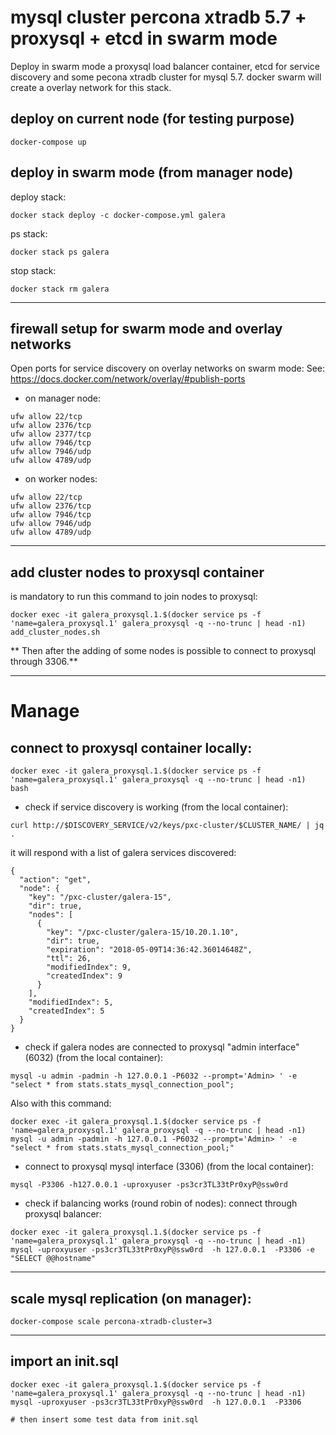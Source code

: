 # mysql cluster percona xtradb 5.7 + proxysql + etcd in swarm mode
Deploy in swarm mode a proxysql load balancer container, etcd for service discovery and some pecona xtradb cluster for mysql 5.7.
docker swarm will create a overlay network for this stack.


## deploy on current node (for testing purpose)

```
docker-compose up
```

## deploy in swarm mode (from manager node)

deploy stack:
```
docker stack deploy -c docker-compose.yml galera
```

ps stack:
```
docker stack ps galera
```

stop stack:
```
docker stack rm galera
```

----

## firewall setup for swarm mode and overlay networks
Open ports for service discovery on overlay networks on swarm mode:
See: https://docs.docker.com/network/overlay/#publish-ports

- on manager node:
```
ufw allow 22/tcp
ufw allow 2376/tcp
ufw allow 2377/tcp
ufw allow 7946/tcp
ufw allow 7946/udp
ufw allow 4789/udp
```

- on worker nodes:
```
ufw allow 22/tcp
ufw allow 2376/tcp
ufw allow 7946/tcp 
ufw allow 7946/udp 
ufw allow 4789/udp 
```

----

## add cluster nodes to proxysql container
is mandatory to run this command to join nodes to proxysql:

```
docker exec -it galera_proxysql.1.$(docker service ps -f 'name=galera_proxysql.1' galera_proxysql -q --no-trunc | head -n1) add_cluster_nodes.sh
```

** Then after the adding of some nodes is possible to connect to proxysql through 3306.**


----

# Manage

## connect to proxysql container locally:
```
docker exec -it galera_proxysql.1.$(docker service ps -f 'name=galera_proxysql.1' galera_proxysql -q --no-trunc | head -n1) bash
```


- check if service discovery is working (from the local container):
```
curl http://$DISCOVERY_SERVICE/v2/keys/pxc-cluster/$CLUSTER_NAME/ | jq .
```

it will respond with a list of galera services discovered:
```
{
  "action": "get",
  "node": {
    "key": "/pxc-cluster/galera-15",
    "dir": true,
    "nodes": [
      {
        "key": "/pxc-cluster/galera-15/10.20.1.10",
        "dir": true,
        "expiration": "2018-05-09T14:36:42.36014648Z",
        "ttl": 26,
        "modifiedIndex": 9,
        "createdIndex": 9
      }
    ],
    "modifiedIndex": 5,
    "createdIndex": 5
  }
}
```


- check if galera nodes are connected to proxysql "admin interface" (6032) (from the local container):
```
mysql -u admin -padmin -h 127.0.0.1 -P6032 --prompt='Admin> ' -e "select * from stats.stats_mysql_connection_pool";
```


Also with this command:

```
docker exec -it galera_proxysql.1.$(docker service ps -f 'name=galera_proxysql.1' galera_proxysql -q --no-trunc | head -n1) mysql -u admin -padmin -h 127.0.0.1 -P6032 --prompt='Admin> ' -e "select * from stats.stats_mysql_connection_pool;"
```



- connect to proxysql mysql interface (3306) (from the local container):

```
mysql -P3306 -h127.0.0.1 -uproxyuser -ps3cr3TL33tPr0xyP@ssw0rd
```

- check if balancing works (round robin of nodes):
connect through proxysql balancer:

```
docker exec -it galera_proxysql.1.$(docker service ps -f 'name=galera_proxysql.1' galera_proxysql -q --no-trunc | head -n1) mysql -uproxyuser -ps3cr3TL33tPr0xyP@ssw0rd  -h 127.0.0.1  -P3306 -e "SELECT @@hostname"
```



---- 

## scale mysql replication (on manager): 

```
docker-compose scale percona-xtradb-cluster=3
```

----

## import an init.sql

```
docker exec -it galera_proxysql.1.$(docker service ps -f 'name=galera_proxysql.1' galera_proxysql -q --no-trunc | head -n1) mysql -uproxyuser -ps3cr3TL33tPr0xyP@ssw0rd  -h 127.0.0.1  -P3306

# then insert some test data from init.sql
```
